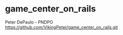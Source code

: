 game_center_on_rails
====================

Peter DePaulo - PNDPO
https://github.com/VikingPeter/game_center_on_rails.git

